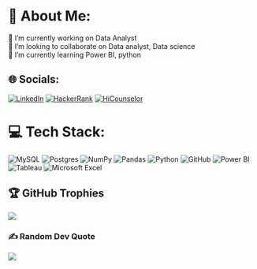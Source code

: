 
# 💫 About Me:
🔭 I’m currently working on Data Analyst<br>👯 I’m looking to collaborate on Data analyst, Data science<br>🌱 I’m currently learning Power BI, python


## 🌐 Socials:
[![LinkedIn](https://img.shields.io/badge/LinkedIn-%230077B5.svg?logo=linkedin&logoColor=white)](https://linkedin.com/in/sathyakala-devarajan) 
[![HackerRank](https://img.shields.io/badge/HackerRank-%23f7941d.svg?logo=hackerrank&logoColor=white)](https://www.hackerrank.com/sathyakaladevar1)
[![HiCounselor](https://img.shields.io/badge/HiCounselor-%23COLORCODEHERE)](https://hicounselor.com/projects/SathyakalaD-portfolio/Mzc1MDA=)


# 💻 Tech Stack:
![MySQL](https://img.shields.io/badge/mysql-%2300f.svg?style=for-the-badge&logo=mysql&logoColor=white) 
![Postgres](https://img.shields.io/badge/postgres-%23316192.svg?style=for-the-badge&logo=postgresql&logoColor=white) 
![NumPy](https://img.shields.io/badge/numpy-%23013243.svg?style=for-the-badge&logo=numpy&logoColor=white) 
![Pandas](https://img.shields.io/badge/pandas-%23150458.svg?style=for-the-badge&logo=pandas&logoColor=white) 
![Python](https://img.shields.io/badge/python-3670A0?style=for-the-badge&logo=python&logoColor=ffdd54) 
![GitHub](https://img.shields.io/badge/GitHub-%23121011.svg?style=for-the-badge&logo=github&logoColor=white)
![Power BI](https://img.shields.io/badge/Power%20BI-%230078D4.svg?style=for-the-badge&logo=power-bi&logoColor=white)
![Tableau](https://img.shields.io/badge/Tableau-%23007ACC.svg?style=for-the-badge&logo=tableau&logoColor=white)
![Microsoft Excel](https://img.shields.io/badge/Microsoft%20Excel-%230078D4.svg?style=for-the-badge&logo=microsoft-excel&logoColor=white)



## 🏆 GitHub Trophies
![](https://github-profile-trophy.vercel.app/?username=Sathyakala-Devarajan&theme=radical&no-frame=true&no-bg=false&margin-w=4)

### ✍️ Random Dev Quote
![](https://quotes-github-readme.vercel.app/api?type=horizontal&theme=radical)

<!-- Proudly created with GPRM ( https://gprm.itsvg.in ) -->
